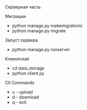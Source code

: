 Серверная часть

Миграции
 + python manage.py makemigrations
 + python manage.py migrate

Запуст сервера
 + python manage.py runserver

Клиентская

 + cd data_storage
 + python client.py
 
ClI
Commands
+ u - upload
+ d - download
+ q - exit
 
